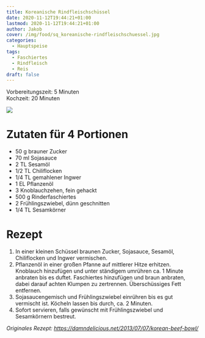 ```yaml
---
title: Koreanische Rindfleischschüssel
date: 2020-11-12T19:44:21+01:00
lastmod: 2020-11-12T19:44:21+01:00
author: Jakob
cover: /img/food/sq_koreanische-rindfleischschuessel.jpg
categories:
  - Hauptspeise
tags:
  - Faschiertes
  - Rindfleisch
  - Reis
draft: false
---
```


Vorbereitungszeit: 5 Minuten  
Kochzeit: 20 Minuten

<!--more-->

![](/img/food/sq_koreanische-rindfleischschuessel.jpg)

# Zutaten für 4 Portionen

- 50 g brauner Zucker
- 70 ml Sojasauce
- 2 TL Sesamöl
- 1/2 TL Chiliflocken
- 1/4 TL gemahlener Ingwer
- 1 EL Pflanzenöl
- 3 Knoblauchzehen, fein gehackt
- 500 g Rinderfaschiertes
- 2 Frühlingszwiebel, dünn geschnitten
- 1/4 TL Sesamkörner

# Rezept

1. In einer kleinen Schüssel braunen Zucker, Sojasauce, Sesamöl, Chiliflocken und Ingwer vermischen.
2. Pflanzenöl in einer großen Pfanne auf mittlerer Hitze erhitzen. Knoblauch hinzufügen und unter ständigem umrühren ca. 1 Minute anbraten bis es duftet. Faschiertes hinzufügen und braun anbraten, dabei darauf achten Klumpen zu zertrennen. Überschüssiges Fett entfernen.
3. Sojasaucengemisch und Frühlingszwiebel einrühren bis es gut vermischt ist. Köcheln lassen bis durch, ca. 2 Minuten.
4. Sofort servieren, falls gewünscht mit Frühlingszwiebel und Sesamkörnern bestreut. 

*Originales Rezept: https://damndelicious.net/2013/07/07/korean-beef-bowl/*